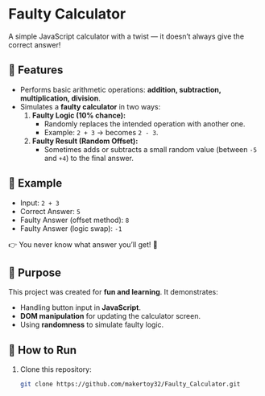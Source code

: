 # Faulty Calculator  

A simple JavaScript calculator with a twist — it doesn’t always give the correct answer!  

## 🔹 Features  
- Performs basic arithmetic operations: **addition, subtraction, multiplication, division**.  
- Simulates a **faulty calculator** in two ways:  
  1. **Faulty Logic (10% chance):**  
     - Randomly replaces the intended operation with another one.  
     - Example: `2 + 3` → becomes `2 - 3`.  
  2. **Faulty Result (Random Offset):**  
     - Sometimes adds or subtracts a small random value (between `-5` and `+4`) to the final answer.  

## 🔹 Example  
- Input: `2 + 3`  
- Correct Answer: `5`  
- Faulty Answer (offset method): `8`  
- Faulty Answer (logic swap): `-1`  

👉 You never know what answer you’ll get! 🎲  

## 🔹 Purpose  
This project was created for **fun and learning**. It demonstrates:  
- Handling button input in **JavaScript**.  
- **DOM manipulation** for updating the calculator screen.  
- Using **randomness** to simulate faulty logic.  

## 🔹 How to Run  
1. Clone this repository:  
   ```bash
   git clone https://github.com/makertoy32/Faulty_Calculator.git
